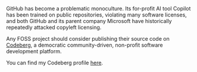 GitHub has become a problematic monoculture. Its for-profit AI tool Copilot has been trained on public repositories, violating many software licenses, and both GitHub and its parent company Microsoft have historically repeatedly attacked copyleft licensing.

Any FOSS project should consider publishing their source code on [Codeberg](https://codeberg.org), a democratic community-driven, non-profit software development platform.

You can find my Codeberg profile [here](https://codeberg.org/ckafi).
